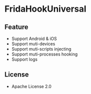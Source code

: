 # FridaHookUniversal
## Feature
- Support Android & iOS
- Support muti-devices
- Support muti-scripts injecting
- Support muti-processes hooking
- Support logs

## License
- Apache License 2.0

